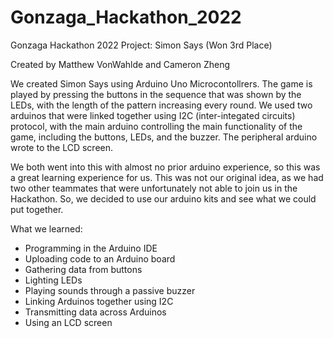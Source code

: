 # Gonzaga_Hackathon_2022
Gonzaga Hackathon 2022 Project: Simon Says (Won 3rd Place)

Created by Matthew VonWahlde and Cameron Zheng

We created Simon Says using Arduino Uno Microcontollrers. The game is played by pressing the buttons in the sequence that was shown by the LEDs, with the length of the pattern increasing every round. We used two arduinos that were linked together using I2C (inter-integated circuits) protocol, with the main arduino controlling the main functionality of the game, including the buttons, LEDs, and the buzzer. The peripheral arduino wrote to the LCD screen.

We both went into this with almost no prior arduino experience, so this was a great learning experience for us. This was not our original idea, as we had two other teammates that were unfortunately not able to join us in the Hackathon. So, we decided to use our arduino kits and see what we could put together.

What we learned:
- Programming in the Arduino IDE
- Uploading code to an Arduino board
- Gathering data from buttons
- Lighting LEDs
- Playing sounds through a passive buzzer
- Linking Arduinos together using I2C
- Transmitting data across Arduinos
- Using an LCD screen
